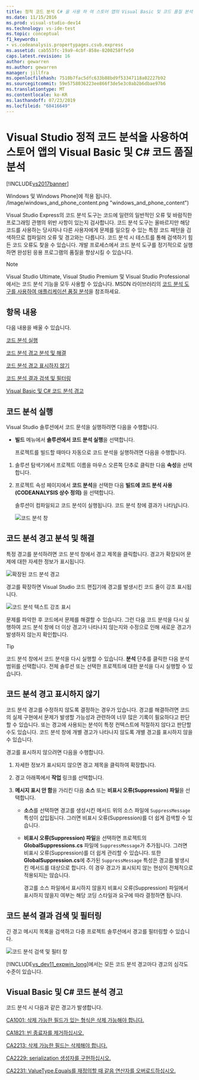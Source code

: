 ```yaml
---
title: 정적 코드 분석 C# 을 사용 하 여 스토어 앱의 Visual Basic 및 코드 품질 분석
ms.date: 11/15/2016
ms.prod: visual-studio-dev14
ms.technology: vs-ide-test
ms.topic: conceptual
f1_keywords:
- vs.codeanalysis.propertypages.csvb.express
ms.assetid: cab553fc-19a9-4cbf-858e-8200258ffe50
caps.latest.revision: 16
author: gewarren
ms.author: gewarren
manager: jillfra
ms.openlocfilehash: 7510b7fac5dfc633b88bd9f53347118a02227b92
ms.sourcegitcommit: 59e5758036223ee866f3de5e3c0ab2b6dbae97b6
ms.translationtype: MT
ms.contentlocale: ko-KR
ms.lasthandoff: 07/23/2019
ms.locfileid: "68416649"
---
```

# <a name="analyze-visual-basic-and-c-code-quality-in-store-apps-using-visual-studio-static-code-analysis"></a>Visual Studio 정적 코드 분석을 사용하여 스토어 앱의 Visual Basic 및 C# 코드 품질 분석

[!INCLUDE[vs2017banner](../includes/vs2017banner.md)]

Windows 및 Windows Phone]에 적용 됩니다. /Image/windows_and_phone_content.png "windows_and_phone_content")

 Visual Studio Express의 코드 분석 도구는 코드에 일련의 일반적인 오류 및 바람직한 프로그래밍 관행의 위반 사항이 있는지 검사합니다. 코드 분석 도구는 올바르지만 해당 코드를 사용하는 당사자나 다른 사용자에게 문제를 일으킬 수 있는 특정 코드 패턴을 검색하므로 컴파일러 오류 및 경고와는 다릅니다. 코드 분석 시 테스트를 통해 검색하기 힘든 코드 오류도 찾을 수 있습니다. 개발 프로세스에서 코드 분석 도구를 정기적으로 실행하면 완성된 응용 프로그램의 품질을 향상시킬 수 있습니다.

> [!NOTE]
> Visual Studio Ultimate, Visual Studio Premium 및 Visual Studio Professional에서는 코드 분석 기능을 모두 사용할 수 있습니다. MSDN 라이브러리의 [코드 분석 도구를 사용하여 애플리케이션 품질 분석](https://msdn.microsoft.com/library/dd264897.aspx)을 참조하세요.

## <a name="in-this-topic"></a>항목 내용
 다음 내용을 배울 수 있습니다.

 [코드 분석 실행](../test/analyze-visual-basic-and-csharp-code-quality-in-store-apps-using-visual-studio-static-code-analysis.md#BKMK_Run)

 [코드 분석 경고 분석 및 해결](../test/analyze-visual-basic-and-csharp-code-quality-in-store-apps-using-visual-studio-static-code-analysis.md#BKMK_Analyze)

 [코드 분석 경고 표시하지 않기](../test/analyze-visual-basic-and-csharp-code-quality-in-store-apps-using-visual-studio-static-code-analysis.md#BKMK_Suppress)

 [코드 분석 결과 검색 및 필터링](../test/analyze-visual-basic-and-csharp-code-quality-in-store-apps-using-visual-studio-static-code-analysis.md#BKMK_Search)

 [Visual Basic 및 C# 코드 분석 경고](../test/analyze-visual-basic-and-csharp-code-quality-in-store-apps-using-visual-studio-static-code-analysis.md#BKMK_Warnings)

## <a name="BKMK_Run"></a> 코드 분석 실행
 Visual Studio 솔루션에서 코드 문석을 실행하려면 다음을 수행합니다.

- **빌드** 메뉴에서 **솔루션에서 코드 분석 실행**을 선택합니다.

  프로젝트를 빌드할 때마다 자동으로 코드 분석을 실행하려면 다음을 수행합니다.

1. 솔루션 탐색기에서 프로젝트 이름을 마우스 오른쪽 단추로 클릭한 다음 **속성**을 선택합니다.

2. 프로젝트 속성 페이지에서 **코드 분석**을 선택한 다음 **빌드에 코드 분석 사용(CODEANALYSIS 상수 정의)** 을 선택합니다.

   솔루션이 컴파일되고 코드 분석이 실행됩니다. 코드 분석 창에 결과가 나타납니다.

   ![코드 분석 창](../test/media/ca-managed-collapsed.png "CA_Managed_Collapsed")

## <a name="BKMK_Analyze"></a> 코드 분석 경고 분석 및 해결
 특정 경고를 분석하려면 코드 분석 창에서 경고 제목을 클릭합니다. 경고가 확장되어 문제에 대한 자세한 정보가 표시됩니다.

 ![확장된 코드 분석 경고](../test/media/ca-managed-callouts.png "CA_Managed_Callouts")

 경고를 확장하면 Visual Studio 코드 편집기에 경고를 발생시킨 코드 줄이 강조 표시됩니다.

 ![코드 분석 텍스트 강조 표시](../test/media/ca-managed-sourceline.png "CA_Managed_SourceLine")

 문제를 파악한 후 코드에서 문제를 해결할 수 있습니다. 그런 다음 코드 분석을 다시 실행하여 코드 분석 창에 더 이상 경고가 나타나지 않는지와 수정으로 인해 새로운 경고가 발생하지 않는지 확인합니다.

> [!TIP]
> 코드 분석 창에서 코드 분석을 다시 실행할 수 있습니다. **분석** 단추를 클릭한 다음 분석 범위를 선택합니다. 전체 솔루션 또는 선택한 프로젝트에 대한 분석을 다시 실행할 수 있습니다.

## <a name="BKMK_Suppress"></a> 코드 분석 경고 표시하지 않기
 코드 분석 경고를 수정하지 않도록 결정하는 경우가 있습니다. 경고를 해결하려면 코드의 실제 구현에서 문제가 발생할 가능성과 관련하여 너무 많은 기록이 필요하다고 판단할 수 있습니다. 또는 경고에 사용되는 분석이 특정 컨텍스트에 적절하지 않다고 판단할 수도 있습니다. 코드 분석 창에 개별 경고가 나타나지 않도록 개별 경고를 표시하지 않을 수 있습니다.

 경고를 표시하지 않으려면 다음을 수행합니다.

1. 자세한 정보가 표시되지 않으면 경고 제목을 클릭하여 확장합니다.

2. 경고 아래쪽에서 **작업** 링크를 선택합니다.

3. **메시지 표시 안 함**을 가리킨 다음 **소스** 또는 **비표시 오류(Suppression) 파일**을 선택합니다.

   - **소스**를 선택하면 경고를 생성시킨 메서드 위의 소스 파일에 `SuppressMessage` 특성이 삽입됩니다. 그러면 비표시 오류(Suppression)를 더 쉽게 검색할 수 있습니다.

   - **비표시 오류(Suppression) 파일**을 선택하면 프로젝트의 **GlobalSuppressions.cs** 파일에 `SuppressMessage`가 추가됩니다. 그러면 비표시 오류(Suppression)를 더 쉽게 관리할 수 있습니다. 또한 **GlobalSuppression.cs**에 추가된 `SuppressMessage` 특성은 경고를 발생시킨 메서드를 대상으로 합니다. 이 경우 경고가 표시되지 않는 현상이 전체적으로 적용되지는 않습니다.

     경고를 소스 파일에서 표시하지 않을지 비표시 오류(Suppression) 파일에서 표시하지 않을지 여부는 해당 코딩 스타일과 요구에 따라 결정하면 됩니다.

## <a name="BKMK_Search"></a> 코드 분석 결과 검색 및 필터링
 긴 경고 메시지 목록을 검색하고 다중 프로젝트 솔루션에서 경고를 필터링할 수 있습니다.

 ![코드 분석 검색 및 필터 창](../test/media/ca-searchfilter.png "CA_SearchFilter")

 [!INCLUDE[vs_dev11_expwin_long](../includes/vs-dev11-expwin-long-md.md)]에서는 모든 코드 분석 경고마다 경고의 심각도 수준이 있습니다.

## <a name="BKMK_Warnings"></a> Visual Basic 및 C# 코드 분석 경고
 코드 분석 시 다음과 같은 경고가 발생합니다.

 [CA1001: 삭제 가능한 필드가 있는 형식은 삭제 가능해야 합니다.](https://msdn.microsoft.com/library/ms182172.aspx)

 [CA1821: 빈 종료자를 제거하십시오.](https://msdn.microsoft.com/library/bb264476.aspx)

 [CA2213: 삭제 가능한 필드는 삭제해야 합니다.](https://msdn.microsoft.com/library/ms182328.aspx)

 [CA2229: serialization 생성자를 구현하십시오.](https://msdn.microsoft.com/library/ms182343.aspx)

 [CA2231: ValueType.Equals를 재정의할 때 같음 연산자를 오버로드하십시오.](https://msdn.microsoft.com/library/ms182359.aspx)
